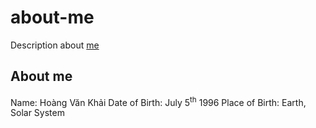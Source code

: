 # about-me
Description about [me](https://github.com/KSXGitHub)

## About me

Name: Hoàng Văn Khải
Date of Birth: July 5<sup>th</sup> 1996
Place of Birth: Earth, Solar System
